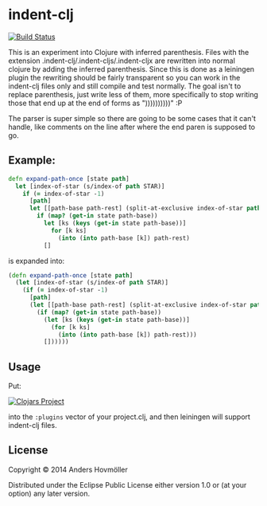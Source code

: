 # indent-clj

[![Build Status](https://travis-ci.org/boxed/indent-clj.svg?branch=master)](https://travis-ci.org/boxed/indent-clj)

This is an experiment into Clojure with inferred parenthesis. Files with the extension .indent-clj/.indent-cljs/.indent-cljx are rewritten into normal clojure by adding the inferred parenthesis. Since this is done as a leiningen plugin the rewriting should be fairly transparent so you can work in the indent-clj files only and still compile and test normally. The goal isn't to replace parenthesis, just write less of them, more specifically to stop writing those that end up at the end of forms as "))))))))))" :P

The parser is super simple so there are going to be some cases that it can't handle, like comments on the line after where the end paren is supposed to go.

## Example:

```clojure
defn expand-path-once [state path]
  let [index-of-star (s/index-of path STAR)]
    if (= index-of-star -1)
      [path]
      let [[path-base path-rest] (split-at-exclusive index-of-star path)]
        if (map? (get-in state path-base))
          let [ks (keys (get-in state path-base))]
            for [k ks]
              (into (into path-base [k]) path-rest)
          []
```

is expanded into:

```clojure
(defn expand-path-once [state path]
  (let [index-of-star (s/index-of path STAR)]
    (if (= index-of-star -1)
      [path]
      (let [[path-base path-rest] (split-at-exclusive index-of-star path)]
        (if (map? (get-in state path-base))
          (let [ks (keys (get-in state path-base))]
            (for [k ks]
              (into (into path-base [k]) path-rest)))
          [])))))
```


## Usage

Put:

[![Clojars Project](http://clojars.org/indent-clj/latest-version.svg)](http://clojars.org/indent-clj)

into the `:plugins` vector of your project.clj, and then leiningen will support indent-clj files.

## License

Copyright © 2014 Anders Hovmöller

Distributed under the Eclipse Public License either version 1.0 or (at
your option) any later version.
